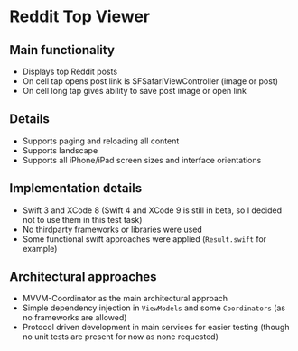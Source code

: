 # Reddit Top Viewer

## Main functionality

* Displays top Reddit posts
* On cell tap opens post link is SFSafariViewController (image or post)
* On cell long tap gives ability to save post image or open link


## Details

* Supports paging and reloading all content
* Supports landscape
* Supports all iPhone/iPad screen sizes and interface orientations


## Implementation details

* Swift 3 and XCode 8 (Swift 4 and XCode 9 is still in beta, so I decided not to use them in this test task)
* No thirdparty frameworks or libraries were used
* Some functional swift approaches were applied (`Result.swift` for example)


## Architectural approaches

* MVVM-Coordinator as the main architectural approach
* Simple dependency injection in `ViewModels` and some `Coordinators` (as no frameworks are allowed)
* Protocol driven development in main services for easier testing (though no unit tests are present for now as none requested)

